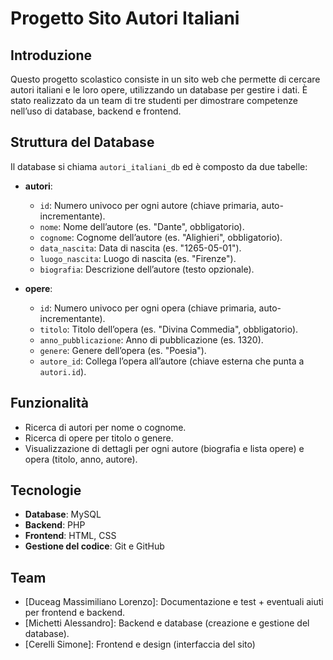 # Progetto Sito Autori Italiani

## Introduzione
Questo progetto scolastico consiste in un sito web che permette di cercare autori italiani e le loro opere, utilizzando un database per gestire i dati. È stato realizzato da un team di tre studenti per dimostrare competenze nell’uso di database, backend e frontend.

## Struttura del Database
Il database si chiama `autori_italiani_db` ed è composto da due tabelle:

- **autori**:
  - `id`: Numero univoco per ogni autore (chiave primaria, auto-incrementante).
  - `nome`: Nome dell’autore (es. "Dante", obbligatorio).
  - `cognome`: Cognome dell’autore (es. "Alighieri", obbligatorio).
  - `data_nascita`: Data di nascita (es. "1265-05-01").
  - `luogo_nascita`: Luogo di nascita (es. "Firenze").
  - `biografia`: Descrizione dell’autore (testo opzionale).

- **opere**:
  - `id`: Numero univoco per ogni opera (chiave primaria, auto-incrementante).
  - `titolo`: Titolo dell’opera (es. "Divina Commedia", obbligatorio).
  - `anno_pubblicazione`: Anno di pubblicazione (es. 1320).
  - `genere`: Genere dell’opera (es. "Poesia").
  - `autore_id`: Collega l’opera all’autore (chiave esterna che punta a `autori.id`).

## Funzionalità
- Ricerca di autori per nome o cognome.
- Ricerca di opere per titolo o genere.
- Visualizzazione di dettagli per ogni autore (biografia e lista opere) e opera (titolo, anno, autore).

## Tecnologie
- **Database**: MySQL
- **Backend**: PHP
- **Frontend**: HTML, CSS
- **Gestione del codice**: Git e GitHub

## Team
- [Duceag Massimiliano Lorenzo]: Documentazione e test + eventuali aiuti per frontend e backend.
- [Michetti Alessandro]: Backend e database (creazione e gestione del database).
- [Cerelli Simone]: Frontend e design (interfaccia del sito)